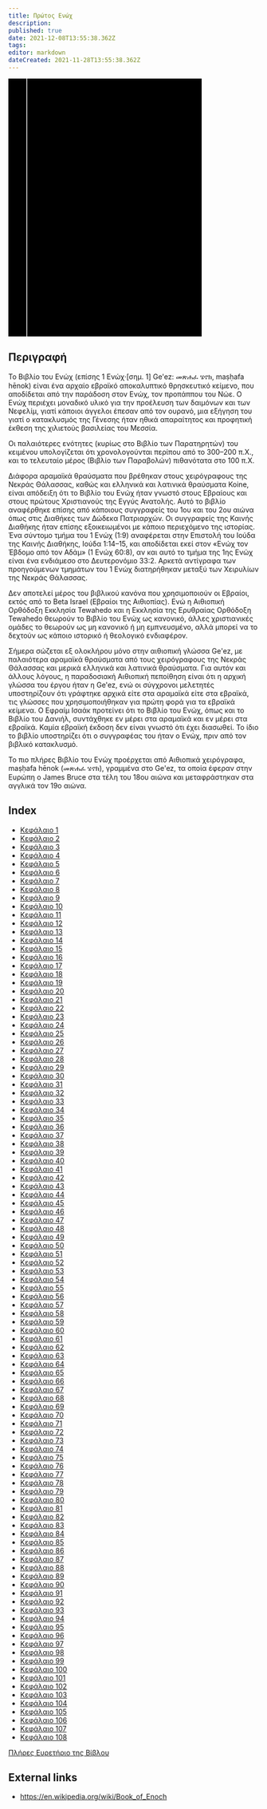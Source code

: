 ```yaml
---
title: Πρώτος Ενώχ
description: 
published: true
date: 2021-12-08T13:55:38.362Z
tags: 
editor: markdown
dateCreated: 2021-11-28T13:55:38.362Z
---
```


<div class="urantiapedia-book-front urantiapedia-book-bible">
<svg xmlns="http://www.w3.org/2000/svg"
	width="102.6mm" height="136.8mm"
	viewBox="0 0 102.6 136.8" version="1.1">
	<g transform="translate(-7,-5)">
		<rect width="9.6" height="136.8" x="7" y="5" />
		<rect width="96.9" height="136.8" x="17" y="5" />
		<text style="font-size:5px" x="61" y="22">Η ΒΊΒΛΟΣ</text>
		<text style="font-size:4px" x="61" y="125">Greek Old Testament (Septuagint), 1935</text>
		<text style="font-size:9px" x="61" y="60">Πρώτος Ενώχ</text>
	</g>
</svg>
</div>

## Περιγραφή


Το Βιβλίο του Ενώχ (επίσης 1 Ενώχ·[σημ. 1] Ge'ez: መጽሐፈ ሄኖክ, maṣḥafa hēnok) είναι ένα αρχαίο εβραϊκό αποκαλυπτικό θρησκευτικό κείμενο, που αποδίδεται από την παράδοση στον Ενώχ, τον προπάππου του Νώε. Ο Ενώχ περιέχει μοναδικό υλικό για την προέλευση των δαιμόνων και των Νεφελίμ, γιατί κάποιοι άγγελοι έπεσαν από τον ουρανό, μια εξήγηση του γιατί ο κατακλυσμός της Γένεσης ήταν ηθικά απαραίτητος και προφητική έκθεση της χιλιετούς βασιλείας του Μεσσία.

Οι παλαιότερες ενότητες (κυρίως στο Βιβλίο των Παρατηρητών) του κειμένου υπολογίζεται ότι χρονολογούνται περίπου από το 300–200 π.Χ., και το τελευταίο μέρος (Βιβλίο των Παραβολών) πιθανότατα στο 100 π.Χ.

Διάφορα αραμαϊκά θραύσματα που βρέθηκαν στους χειρόγραφους της Νεκράς Θάλασσας, καθώς και ελληνικά και λατινικά θραύσματα Koine, είναι απόδειξη ότι το Βιβλίο του Ενώχ ήταν γνωστό στους Εβραίους και στους πρώτους Χριστιανούς της Εγγύς Ανατολής. Αυτό το βιβλίο αναφέρθηκε επίσης από κάποιους συγγραφείς του 1ου και του 2ου αιώνα όπως στις Διαθήκες των Δώδεκα Πατριαρχών. Οι συγγραφείς της Καινής Διαθήκης ήταν επίσης εξοικειωμένοι με κάποιο περιεχόμενο της ιστορίας. Ένα σύντομο τμήμα του 1 Ενώχ (1:9) αναφέρεται στην Επιστολή του Ιούδα της Καινής Διαθήκης, Ιούδα 1:14–15, και αποδίδεται εκεί στον «Ενώχ τον Έβδομο από τον Αδάμ» (1 Ενώχ 60:8), αν και αυτό το τμήμα της 1ης Ενώχ είναι ένα ενδιάμεσο στο Δευτερονόμιο 33:2. Αρκετά αντίγραφα των προηγούμενων τμημάτων του 1 Ενώχ διατηρήθηκαν μεταξύ των Χειρυλίων της Νεκράς Θάλασσας.

Δεν αποτελεί μέρος του βιβλικού κανόνα που χρησιμοποιούν οι Εβραίοι, εκτός από το Beta Israel (Εβραίοι της Αιθιοπίας). Ενώ η Αιθιοπική Ορθόδοξη Εκκλησία Tewahedo και η Εκκλησία της Ερυθραίας Ορθόδοξη Tewahedo θεωρούν το Βιβλίο του Ενώχ ως κανονικό, άλλες χριστιανικές ομάδες το θεωρούν ως μη κανονικό ή μη εμπνευσμένο, αλλά μπορεί να το δεχτούν ως κάποιο ιστορικό ή θεολογικό ενδιαφέρον.

Σήμερα σώζεται εξ ολοκλήρου μόνο στην αιθιοπική γλώσσα Ge'ez, με παλαιότερα αραμαϊκά θραύσματα από τους χειρόγραφους της Νεκράς Θάλασσας και μερικά ελληνικά και λατινικά θραύσματα. Για αυτόν και άλλους λόγους, η παραδοσιακή Αιθιοπική πεποίθηση είναι ότι η αρχική γλώσσα του έργου ήταν η Ge'ez, ενώ οι σύγχρονοι μελετητές υποστηρίζουν ότι γράφτηκε αρχικά είτε στα αραμαϊκά είτε στα εβραϊκά, τις γλώσσες που χρησιμοποιήθηκαν για πρώτη φορά για τα εβραϊκά κείμενα. Ο Εφραίμ Ισαάκ προτείνει ότι το Βιβλίο του Ενώχ, όπως και το Βιβλίο του Δανιήλ, συντάχθηκε εν μέρει στα αραμαϊκά και εν μέρει στα εβραϊκά. Καμία εβραϊκή έκδοση δεν είναι γνωστό ότι έχει διασωθεί. Το ίδιο το βιβλίο υποστηρίζει ότι ο συγγραφέας του ήταν ο Ενώχ, πριν από τον βιβλικό κατακλυσμό.

Το πιο πλήρες Βιβλίο του Ενώχ προέρχεται από Αιθιοπικά χειρόγραφα, maṣḥafa hēnok (መጽሐፈ ሄኖክ), γραμμένα στο Ge'ez, τα οποία έφεραν στην Ευρώπη ο James Bruce στα τέλη του 18ου αιώνα και μεταφράστηκαν στα αγγλικά τον 19ο αιώνα. 

## Index

- [Κεφάλαιο 1](/el/Bible/Book_of_Enoch/1)
- [Κεφάλαιο 2](/el/Bible/Book_of_Enoch/2)
- [Κεφάλαιο 3](/el/Bible/Book_of_Enoch/3)
- [Κεφάλαιο 4](/el/Bible/Book_of_Enoch/4)
- [Κεφάλαιο 5](/el/Bible/Book_of_Enoch/5)
- [Κεφάλαιο 6](/el/Bible/Book_of_Enoch/6)
- [Κεφάλαιο 7](/el/Bible/Book_of_Enoch/7)
- [Κεφάλαιο 8](/el/Bible/Book_of_Enoch/8)
- [Κεφάλαιο 9](/el/Bible/Book_of_Enoch/9)
- [Κεφάλαιο 10](/el/Bible/Book_of_Enoch/10)
- [Κεφάλαιο 11](/el/Bible/Book_of_Enoch/11)
- [Κεφάλαιο 12](/el/Bible/Book_of_Enoch/12)
- [Κεφάλαιο 13](/el/Bible/Book_of_Enoch/13)
- [Κεφάλαιο 14](/el/Bible/Book_of_Enoch/14)
- [Κεφάλαιο 15](/el/Bible/Book_of_Enoch/15)
- [Κεφάλαιο 16](/el/Bible/Book_of_Enoch/16)
- [Κεφάλαιο 17](/el/Bible/Book_of_Enoch/17)
- [Κεφάλαιο 18](/el/Bible/Book_of_Enoch/18)
- [Κεφάλαιο 19](/el/Bible/Book_of_Enoch/19)
- [Κεφάλαιο 20](/el/Bible/Book_of_Enoch/20)
- [Κεφάλαιο 21](/el/Bible/Book_of_Enoch/21)
- [Κεφάλαιο 22](/el/Bible/Book_of_Enoch/22)
- [Κεφάλαιο 23](/el/Bible/Book_of_Enoch/23)
- [Κεφάλαιο 24](/el/Bible/Book_of_Enoch/24)
- [Κεφάλαιο 25](/el/Bible/Book_of_Enoch/25)
- [Κεφάλαιο 26](/el/Bible/Book_of_Enoch/26)
- [Κεφάλαιο 27](/el/Bible/Book_of_Enoch/27)
- [Κεφάλαιο 28](/el/Bible/Book_of_Enoch/28)
- [Κεφάλαιο 29](/el/Bible/Book_of_Enoch/29)
- [Κεφάλαιο 30](/el/Bible/Book_of_Enoch/30)
- [Κεφάλαιο 31](/el/Bible/Book_of_Enoch/31)
- [Κεφάλαιο 32](/el/Bible/Book_of_Enoch/32)
- [Κεφάλαιο 33](/el/Bible/Book_of_Enoch/33)
- [Κεφάλαιο 34](/el/Bible/Book_of_Enoch/34)
- [Κεφάλαιο 35](/el/Bible/Book_of_Enoch/35)
- [Κεφάλαιο 36](/el/Bible/Book_of_Enoch/36)
- [Κεφάλαιο 37](/el/Bible/Book_of_Enoch/37)
- [Κεφάλαιο 38](/el/Bible/Book_of_Enoch/38)
- [Κεφάλαιο 39](/el/Bible/Book_of_Enoch/39)
- [Κεφάλαιο 40](/el/Bible/Book_of_Enoch/40)
- [Κεφάλαιο 41](/el/Bible/Book_of_Enoch/41)
- [Κεφάλαιο 42](/el/Bible/Book_of_Enoch/42)
- [Κεφάλαιο 43](/el/Bible/Book_of_Enoch/43)
- [Κεφάλαιο 44](/el/Bible/Book_of_Enoch/44)
- [Κεφάλαιο 45](/el/Bible/Book_of_Enoch/45)
- [Κεφάλαιο 46](/el/Bible/Book_of_Enoch/46)
- [Κεφάλαιο 47](/el/Bible/Book_of_Enoch/47)
- [Κεφάλαιο 48](/el/Bible/Book_of_Enoch/48)
- [Κεφάλαιο 49](/el/Bible/Book_of_Enoch/49)
- [Κεφάλαιο 50](/el/Bible/Book_of_Enoch/50)
- [Κεφάλαιο 51](/el/Bible/Book_of_Enoch/51)
- [Κεφάλαιο 52](/el/Bible/Book_of_Enoch/52)
- [Κεφάλαιο 53](/el/Bible/Book_of_Enoch/53)
- [Κεφάλαιο 54](/el/Bible/Book_of_Enoch/54)
- [Κεφάλαιο 55](/el/Bible/Book_of_Enoch/55)
- [Κεφάλαιο 56](/el/Bible/Book_of_Enoch/56)
- [Κεφάλαιο 57](/el/Bible/Book_of_Enoch/57)
- [Κεφάλαιο 58](/el/Bible/Book_of_Enoch/58)
- [Κεφάλαιο 59](/el/Bible/Book_of_Enoch/59)
- [Κεφάλαιο 60](/el/Bible/Book_of_Enoch/60)
- [Κεφάλαιο 61](/el/Bible/Book_of_Enoch/61)
- [Κεφάλαιο 62](/el/Bible/Book_of_Enoch/62)
- [Κεφάλαιο 63](/el/Bible/Book_of_Enoch/63)
- [Κεφάλαιο 64](/el/Bible/Book_of_Enoch/64)
- [Κεφάλαιο 65](/el/Bible/Book_of_Enoch/65)
- [Κεφάλαιο 66](/el/Bible/Book_of_Enoch/66)
- [Κεφάλαιο 67](/el/Bible/Book_of_Enoch/67)
- [Κεφάλαιο 68](/el/Bible/Book_of_Enoch/68)
- [Κεφάλαιο 69](/el/Bible/Book_of_Enoch/69)
- [Κεφάλαιο 70](/el/Bible/Book_of_Enoch/70)
- [Κεφάλαιο 71](/el/Bible/Book_of_Enoch/71)
- [Κεφάλαιο 72](/el/Bible/Book_of_Enoch/72)
- [Κεφάλαιο 73](/el/Bible/Book_of_Enoch/73)
- [Κεφάλαιο 74](/el/Bible/Book_of_Enoch/74)
- [Κεφάλαιο 75](/el/Bible/Book_of_Enoch/75)
- [Κεφάλαιο 76](/el/Bible/Book_of_Enoch/76)
- [Κεφάλαιο 77](/el/Bible/Book_of_Enoch/77)
- [Κεφάλαιο 78](/el/Bible/Book_of_Enoch/78)
- [Κεφάλαιο 79](/el/Bible/Book_of_Enoch/79)
- [Κεφάλαιο 80](/el/Bible/Book_of_Enoch/80)
- [Κεφάλαιο 81](/el/Bible/Book_of_Enoch/81)
- [Κεφάλαιο 82](/el/Bible/Book_of_Enoch/82)
- [Κεφάλαιο 83](/el/Bible/Book_of_Enoch/83)
- [Κεφάλαιο 84](/el/Bible/Book_of_Enoch/84)
- [Κεφάλαιο 85](/el/Bible/Book_of_Enoch/85)
- [Κεφάλαιο 86](/el/Bible/Book_of_Enoch/86)
- [Κεφάλαιο 87](/el/Bible/Book_of_Enoch/87)
- [Κεφάλαιο 88](/el/Bible/Book_of_Enoch/88)
- [Κεφάλαιο 89](/el/Bible/Book_of_Enoch/89)
- [Κεφάλαιο 90](/el/Bible/Book_of_Enoch/90)
- [Κεφάλαιο 91](/el/Bible/Book_of_Enoch/91)
- [Κεφάλαιο 92](/el/Bible/Book_of_Enoch/92)
- [Κεφάλαιο 93](/el/Bible/Book_of_Enoch/93)
- [Κεφάλαιο 94](/el/Bible/Book_of_Enoch/94)
- [Κεφάλαιο 95](/el/Bible/Book_of_Enoch/95)
- [Κεφάλαιο 96](/el/Bible/Book_of_Enoch/96)
- [Κεφάλαιο 97](/el/Bible/Book_of_Enoch/97)
- [Κεφάλαιο 98](/el/Bible/Book_of_Enoch/98)
- [Κεφάλαιο 99](/el/Bible/Book_of_Enoch/99)
- [Κεφάλαιο 100](/el/Bible/Book_of_Enoch/100)
- [Κεφάλαιο 101](/el/Bible/Book_of_Enoch/101)
- [Κεφάλαιο 102](/el/Bible/Book_of_Enoch/102)
- [Κεφάλαιο 103](/el/Bible/Book_of_Enoch/103)
- [Κεφάλαιο 104](/el/Bible/Book_of_Enoch/104)
- [Κεφάλαιο 105](/el/Bible/Book_of_Enoch/105)
- [Κεφάλαιο 106](/el/Bible/Book_of_Enoch/106)
- [Κεφάλαιο 107](/el/Bible/Book_of_Enoch/107)
- [Κεφάλαιο 108](/el/Bible/Book_of_Enoch/108)


[Πλήρες Ευρετήριο της Βίβλου](/el/index/bible)


## External links

- https://en.wikipedia.org/wiki/Book_of_Enoch